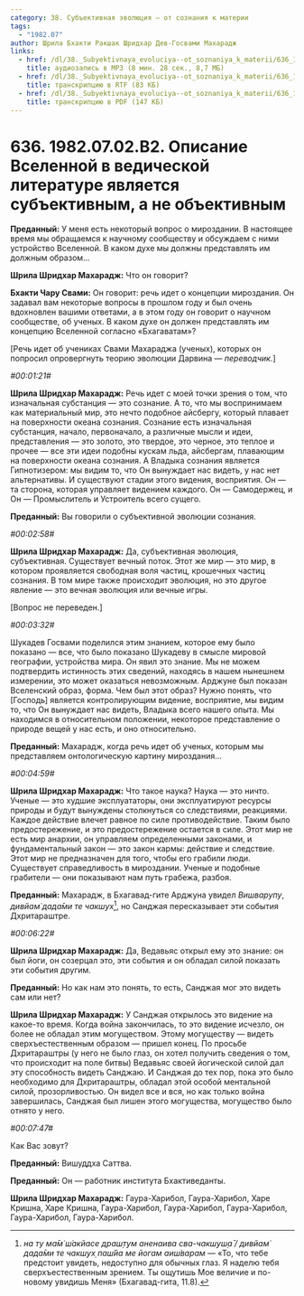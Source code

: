 ```yaml
---
category: 38. Субъективная эволюция — от сознания к материи
tags:
  - "1982.07"
author: Шрила Бхакти Ракшак Шридхар Дев-Госвами Махарадж
links:
  - href: /dl/38._Subyektivnaya_evoluciya--ot_soznaniya_k_materii/636_1982.07.02.B2_SridharMj_Opisanie_Vselennoj_v_vedicheskoj_literature_javljaetsja_subektivnym_a_ne_obektivnym.mp3
    title: аудиозапись в MP3 (8 мин. 28 сек., 8,7 МБ)
  - href: /dl/38._Subyektivnaya_evoluciya--ot_soznaniya_k_materii/636_1982.07.02.B2_SridharMj_Opisanie_Vselennoj_v_vedicheskoj_literature_javljaetsja_subektivnym_a_ne_obektivnym.rtf
    title: транскрипцию в RTF (83 КБ)
  - href: /dl/38._Subyektivnaya_evoluciya--ot_soznaniya_k_materii/636_1982.07.02.B2_SridharMj_Opisanie_Vselennoj_v_vedicheskoj_literature_javljaetsja_subektivnym_a_ne_obektivnym.pdf
    title: транскрипцию в PDF (147 КБ)
---
```


# 636. 1982.07.02.B2. Описание Вселенной в ведической литературе является субъективным, а не объективным

**Преданный:** У меня есть некоторый вопрос о мироздании. В настоящее время мы обращаемся к научному сообществу и обсуждаем с ними устройство Вселенной. В каком духе мы должны представлять им должным образом…

**Шрила Шридхар Махарадж:** Что он говорит?

**Бхакти Чару Свами:** Он говорит: речь идет о концепции мироздания. Он задавал вам некоторые вопросы в прошлом году и был очень вдохновлен вашими ответами, а в этом году он говорит о научном сообществе, об ученых. В каком духе он должен представлять им концепцию Вселенной согласно «Бхагаватам»?

[Речь идет об учениках Свами Махараджа (ученых), которых он попросил опровергнуть теорию эволюции Дарвина — *переводчик.*]

*#00:01:21#*

**Шрила Шридхар Махарадж:** Речь идет с моей точки зрения о том, что изначальная субстанция — это сознание. А то, что мы воспринимаем как материальный мир, это нечто подобное айсбергу, который плавает на поверхности океана сознания. Сознание есть изначальная субстанция, начало, первоначало, а различные мысли и идеи, представления — это золото, это твердое, это черное, это теплое и прочее — все эти идеи подобны кускам льда, айсбергам, плавающим на поверхности океана сознания. А Владыка сознания является Гипнотизером: мы видим то, что Он вынуждает нас видеть, у нас нет альтернативы. И существуют стадии этого видения, восприятия. Он — та сторона, которая управляет видением каждого. Он — Самодержец, и Он — Промыслитель и Устроитель всего сущего.

**Преданный:** Вы говорили о субъективной эволюции сознания.

*#00:02:58#*

**Шрила Шридхар Махарадж:** Да, субъективная эволюция, субъективная. Существует вечный поток. Этот же мир — это мир, в котором проявляется свободная воля частиц, крошечных частиц сознания. В том мире также происходит эволюция, но это другое явление — это вечная эволюция или вечные игры.

[Вопрос не переведен.]

*#00:03:32#*

Шукадев Госвами поделился этим знанием, которое ему было показано — все, что было показано Шукадеву в смысле мировой географии, устройства мира. Он явил это знание. Мы не можем подтвердить истинность этих сведений, находясь в нашем нынешнем измерении, это может оказаться невозможным. Арджуне был показан Вселенский образ, форма. Чем был этот образ? Нужно понять, что [Господь] является контролирующим видение, восприятие, мы видим то, что Он вынуждает нас видеть, Владыка всего нашего опыта. Мы находимся в относительном положении, некоторое представление о природе вещей у нас есть, и оно относительно.

**Преданный:** Махарадж, когда речь идет об ученых, которым мы представляем онтологическую картину мироздания…

*#00:04:59#*

**Шрила Шридхар Махарадж:** Что такое наука? Наука — это ничто. Ученые — это худшие эксплуататоры, они эксплуатируют ресурсы природы и будут вынуждены столкнуться со следствиями, реакциями. Каждое действие влечет равное по силе противодействие. Таким было предостережение, и это предостережение остается в силе. Этот мир не есть мир анархии, он управляем определенными законами, и фундаментальный закон — это закон кармы: действие и следствие. Этот мир не предназначен для того, чтобы его грабили люди. Существует справедливость в мироздании. Ученые и подобные грабители — они показывают нам путь грабежа, разбоя.

**Преданный:** Махарадж, в Бхагавад-гите Арджуна увидел *Вишварупу*, *дивйам̇ дада̄ми те чакш̣ух̣*[^_ftn1], но Санджая пересказывает эти события Дхритараштре.

*#00:06:22#*

**Шрила Шридхар Махарадж:** Да, Ведавьяс открыл ему это знание: он был йоги, он созерцал это, эти события и он обладал силой показать эти события другим.

**Преданный:** Но как нам это понять, то есть, Санджая мог это видеть сам или нет?

**Шрила Шридхар Махарадж:** У Санджая открылось это видение на какое-то время. Когда война закончилась, то это видение исчезло, он более не обладал этим могуществом. Этому могуществу — видеть сверхъестественным образом — пришел конец. По просьбе Дхритараштры (у него не было глаз, он хотел получить сведения о том, что происходит на поле битвы) Ведавьяс своей йогической силой дал эту способность видеть Санджаю. И Санджая до тех пор, пока это было необходимо для Дхритараштры, обладал этой особой ментальной силой, прозорливостью. Он видел все и вся, но как только война завершилась, Санджая был лишен этого могущества, могущество было отнято у него.

*#00:07:47#*

Как Вас зовут?

**Преданный:** Вишуддха Саттва.

**Преданный:** Он — работник института Бхактиведанты.

**Шрила Шридхар Махарадж:** Гаура-Харибол, Гаура-Харибол, Харе Кришна, Харе Кришна, Гаура-Харибол, Гаура-Харибол, Гаура-Харибол, Гаура-Харибол, Гаура-Харибол.



[^_ftn1]: *на ту ма̄м̇ ш́акйасе драш̣т̣ум аненаива сва-чакш̣уш̣а̄ / дивйам̇ дада̄ми те чакш̣ух̣ паш́йа ме йогам аиш́варам* — «То, что тебе предстоит увидеть, недоступно для обычных глаз. Я наделю тебя сверхъестественным зрением. Ты ощутишь Мое величие и по-новому увидишь Меня» (Бхагавад-гита, 11.8).

